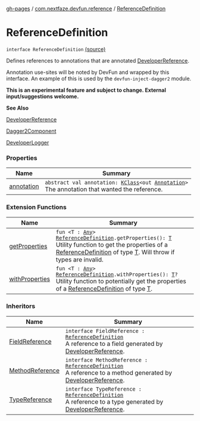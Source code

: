 [gh-pages](../../index.md) / [com.nextfaze.devfun.reference](../index.md) / [ReferenceDefinition](./index.md)

# ReferenceDefinition

`interface ReferenceDefinition` [(source)](https://github.com/NextFaze/dev-fun/tree/master/devfun-annotations/src/main/java/com/nextfaze/devfun/reference/ReferenceDefinitions.kt#L22)

Defines references to annotations that are annotated [DeveloperReference](../-developer-reference/index.md).

Annotation use-sites will be noted by DevFun and wrapped by this interface.
An example of this is used by the `devfun-inject-dagger2` module.

**This is an experimental feature and subject to change. External input/suggestions welcome.**

**See Also**

[DeveloperReference](../-developer-reference/index.md)

[Dagger2Component](../-dagger2-component/index.md)

[DeveloperLogger](../-developer-logger/index.md)

### Properties

| Name | Summary |
|---|---|
| [annotation](annotation.md) | `abstract val annotation: `[`KClass`](https://kotlinlang.org/api/latest/jvm/stdlib/kotlin.reflect/-k-class/index.html)`<out `[`Annotation`](https://kotlinlang.org/api/latest/jvm/stdlib/kotlin/-annotation/index.html)`>`<br>The annotation that wanted the reference. |

### Extension Functions

| Name | Summary |
|---|---|
| [getProperties](../get-properties.md) | `fun <T : `[`Any`](https://kotlinlang.org/api/latest/jvm/stdlib/kotlin/-any/index.html)`> `[`ReferenceDefinition`](./index.md)`.getProperties(): `[`T`](../get-properties.md#T)<br>Utility function to get the properties of a [ReferenceDefinition](./index.md) of type [T](../get-properties.md#T). Will throw if types are invalid. |
| [withProperties](../with-properties.md) | `fun <T : `[`Any`](https://kotlinlang.org/api/latest/jvm/stdlib/kotlin/-any/index.html)`> `[`ReferenceDefinition`](./index.md)`.withProperties(): `[`T`](../with-properties.md#T)`?`<br>Utility function to potentially get the properties of a [ReferenceDefinition](./index.md) of type [T](../with-properties.md#T). |

### Inheritors

| Name | Summary |
|---|---|
| [FieldReference](../-field-reference/index.md) | `interface FieldReference : `[`ReferenceDefinition`](./index.md)<br>A reference to a field generated by [DeveloperReference](../-developer-reference/index.md). |
| [MethodReference](../-method-reference/index.md) | `interface MethodReference : `[`ReferenceDefinition`](./index.md)<br>A reference to a method generated by [DeveloperReference](../-developer-reference/index.md). |
| [TypeReference](../-type-reference/index.md) | `interface TypeReference : `[`ReferenceDefinition`](./index.md)<br>A reference to a type generated by [DeveloperReference](../-developer-reference/index.md). |
